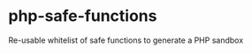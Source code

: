 php-safe-functions
==================

Re-usable whitelist of safe functions to generate a PHP sandbox
